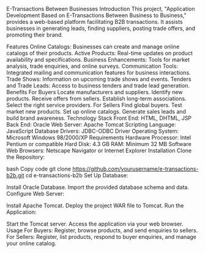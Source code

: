 E-Transactions Between Businesses
Introduction
This project, "Application Development Based on E-Transactions Between Business to Business," provides a web-based platform facilitating B2B transactions. It assists businesses in generating leads, finding suppliers, posting trade offers, and promoting their brand.

Features
Online Catalogs: Businesses can create and manage online catalogs of their products.
Active Products: Real-time updates on product availability and specifications.
Business Enhancements: Tools for market analysis, trade enquiries, and online surveys.
Communication Tools: Integrated mailing and communication features for business interactions.
Trade Shows: Information on upcoming trade shows and events.
Tenders and Trade Leads: Access to business tenders and trade lead generation.
Benefits
For Buyers
Locate manufacturers and suppliers.
Identify new products.
Receive offers from sellers.
Establish long-term associations.
Select the right service providers.
For Sellers
Find global buyers.
Test market new products.
Set up online catalogs.
Generate sales leads and build brand awareness.
Technology Stack
Front End: HTML, DHTML, JSP
Back End: Oracle
Web Server: Apache Tomcat
Scripting Language: JavaScript
Database Drivers: JDBC-ODBC Driver
Operating System: Microsoft Windows 98/2000/XP
Requirements
Hardware
Processor: Intel Pentium or compatible
Hard Disk: 4.3 GB
RAM: Minimum 32 MB
Software
Web Browsers: Netscape Navigator or Internet Explorer
Installation
Clone the Repository:

bash
Copy code
git clone https://github.com/yourusername/e-transactions-b2b.git
cd e-transactions-b2b
Set Up Database:

Install Oracle Database.
Import the provided database schema and data.
Configure Web Server:

Install Apache Tomcat.
Deploy the project WAR file to Tomcat.
Run the Application:

Start the Tomcat server.
Access the application via your web browser.
Usage
For Buyers: Register, browse products, and send enquiries to sellers.
For Sellers: Register, list products, respond to buyer enquiries, and manage your online catalog.
